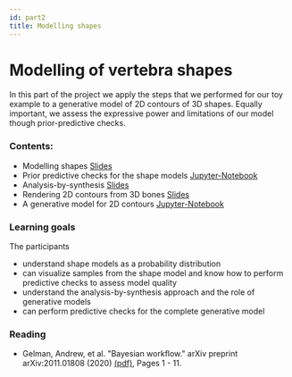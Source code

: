 ```yaml
---
id: part2
title: Modelling shapes
---
```


# Modelling of vertebra shapes 

In this part of the project we apply the steps that we performed for our toy example to 
a generative model of 2D contours of 3D shapes. Equally important, we assess the expressive power and limitations of our model 
though prior-predictive checks.


### Contents:

* Modelling shapes [Slides](../TODO)
* Prior predictive checks for the shape models [Jupyter-Notebook](../TODO)
* Analysis-by-synthesis [Slides](../TODO)
* Rendering 2D contours from 3D bones [Slides](../TODO)
* A generative model for 2D contours [Jupyter-Notebook](../TODO)


### Learning goals

The participants
* understand shape models as a probability distribution 
* can visualize samples from the shape model and know how to perform predictive checks to assess model quality
* understand the analysis-by-synthesis approach and the role of generative models 
* can perform predictive checks for the complete generative model

### Reading

- Gelman, Andrew, et al. "Bayesian workflow." arXiv preprint arXiv:2011.01808 (2020) [(pdf)](https://arxiv.org/abs/2011.01808), Pages 1 - 11. 
